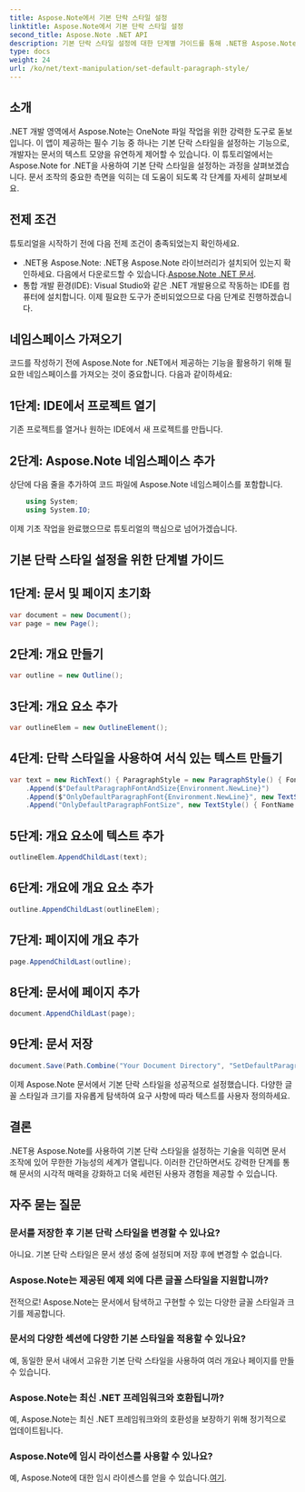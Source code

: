 ```yaml
---
title: Aspose.Note에서 기본 단락 스타일 설정
linktitle: Aspose.Note에서 기본 단락 스타일 설정
second_title: Aspose.Note .NET API
description: 기본 단락 스타일 설정에 대한 단계별 가이드를 통해 .NET용 Aspose.Note의 강력한 기능을 살펴보세요. 손쉽게 문서 처리 기술을 향상시켜 보세요.
type: docs
weight: 24
url: /ko/net/text-manipulation/set-default-paragraph-style/
---
```

## 소개
.NET 개발 영역에서 Aspose.Note는 OneNote 파일 작업을 위한 강력한 도구로 돋보입니다. 이 앱이 제공하는 필수 기능 중 하나는 기본 단락 스타일을 설정하는 기능으로, 개발자는 문서의 텍스트 모양을 유연하게 제어할 수 있습니다. 이 튜토리얼에서는 Aspose.Note for .NET을 사용하여 기본 단락 스타일을 설정하는 과정을 살펴보겠습니다. 문서 조작의 중요한 측면을 익히는 데 도움이 되도록 각 단계를 자세히 살펴보세요.
## 전제 조건
튜토리얼을 시작하기 전에 다음 전제 조건이 충족되었는지 확인하세요.
-  .NET용 Aspose.Note: .NET용 Aspose.Note 라이브러리가 설치되어 있는지 확인하세요. 다음에서 다운로드할 수 있습니다.[Aspose.Note .NET 문서](https://reference.aspose.com/note/net/).
- 통합 개발 환경(IDE): Visual Studio와 같은 .NET 개발용으로 작동하는 IDE를 컴퓨터에 설치합니다.
이제 필요한 도구가 준비되었으므로 다음 단계로 진행하겠습니다.
## 네임스페이스 가져오기
코드를 작성하기 전에 Aspose.Note for .NET에서 제공하는 기능을 활용하기 위해 필요한 네임스페이스를 가져오는 것이 중요합니다. 다음과 같이하세요:
## 1단계: IDE에서 프로젝트 열기
기존 프로젝트를 열거나 원하는 IDE에서 새 프로젝트를 만듭니다.
## 2단계: Aspose.Note 네임스페이스 추가
상단에 다음 줄을 추가하여 코드 파일에 Aspose.Note 네임스페이스를 포함합니다.
```csharp
    using System;
    using System.IO;
```
이제 기초 작업을 완료했으므로 튜토리얼의 핵심으로 넘어가겠습니다.
## 기본 단락 스타일 설정을 위한 단계별 가이드
## 1단계: 문서 및 페이지 초기화
```csharp
var document = new Document();
var page = new Page();
```
## 2단계: 개요 만들기
```csharp
var outline = new Outline();
```
## 3단계: 개요 요소 추가
```csharp
var outlineElem = new OutlineElement();
```
## 4단계: 단락 스타일을 사용하여 서식 있는 텍스트 만들기
```csharp
var text = new RichText() { ParagraphStyle = new ParagraphStyle() { FontName = "Courier New", FontSize = 20 } }
    .Append($"DefaultParagraphFontAndSize{Environment.NewLine}")
    .Append($"OnlyDefaultParagraphFont{Environment.NewLine}", new TextStyle() { FontSize = 14 })
    .Append("OnlyDefaultParagraphFontSize", new TextStyle() { FontName = "Verdana" });
```
## 5단계: 개요 요소에 텍스트 추가
```csharp
outlineElem.AppendChildLast(text);
```
## 6단계: 개요에 개요 요소 추가
```csharp
outline.AppendChildLast(outlineElem);
```
## 7단계: 페이지에 개요 추가
```csharp
page.AppendChildLast(outline);
```
## 8단계: 문서에 페이지 추가
```csharp
document.AppendChildLast(page);
```
## 9단계: 문서 저장
```csharp
document.Save(Path.Combine("Your Document Directory", "SetDefaultParagraphStyle.one"));
```
이제 Aspose.Note 문서에서 기본 단락 스타일을 성공적으로 설정했습니다. 다양한 글꼴 스타일과 크기를 자유롭게 탐색하여 요구 사항에 따라 텍스트를 사용자 정의하세요.
## 결론
.NET용 Aspose.Note를 사용하여 기본 단락 스타일을 설정하는 기술을 익히면 문서 조작에 있어 무한한 가능성의 세계가 열립니다. 이러한 간단하면서도 강력한 단계를 통해 문서의 시각적 매력을 강화하고 더욱 세련된 사용자 경험을 제공할 수 있습니다.
## 자주 묻는 질문
### 문서를 저장한 후 기본 단락 스타일을 변경할 수 있나요?
아니요. 기본 단락 스타일은 문서 생성 중에 설정되며 저장 후에 변경할 수 없습니다.
### Aspose.Note는 제공된 예제 외에 다른 글꼴 스타일을 지원합니까?
전적으로! Aspose.Note는 문서에서 탐색하고 구현할 수 있는 다양한 글꼴 스타일과 크기를 제공합니다.
### 문서의 다양한 섹션에 다양한 기본 스타일을 적용할 수 있나요?
예, 동일한 문서 내에서 고유한 기본 단락 스타일을 사용하여 여러 개요나 페이지를 만들 수 있습니다.
### Aspose.Note는 최신 .NET 프레임워크와 호환됩니까?
예, Aspose.Note는 최신 .NET 프레임워크와의 호환성을 보장하기 위해 정기적으로 업데이트됩니다.
### Aspose.Note에 임시 라이선스를 사용할 수 있나요?
예, Aspose.Note에 대한 임시 라이센스를 얻을 수 있습니다.[여기](https://purchase.aspose.com/temporary-license/).